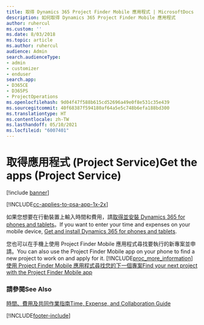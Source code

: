 ```yaml
---
title: 取得 Dynamics 365 Project Finder Mobile 應用程式 | MicrosoftDocs
description: 如何取得 Dynamics 365 Project Finder Mobile 應用程式
author: ruhercul
ms.custom: ''
ms.date: 8/03/2018
ms.topic: article
ms.author: ruhercul
audience: Admin
search.audienceType:
- admin
- customizer
- enduser
search.app:
- D365CE
- D365PS
- ProjectOperations
ms.openlocfilehash: 9d04f47f588b615cd52696a49e0f8e531c35e439
ms.sourcegitcommit: 40f68387f594180af64a5e5c748b6efa188bd300
ms.translationtype: HT
ms.contentlocale: zh-TW
ms.lasthandoff: 05/10/2021
ms.locfileid: "6007401"
---
```

# <a name="get-the-apps-project-service"></a><span data-ttu-id="aa7f9-103">取得應用程式 (Project Service)</span><span class="sxs-lookup"><span data-stu-id="aa7f9-103">Get the apps (Project Service)</span></span>

[!include [banner](../includes/psa-now-project-operations.md)]

[!INCLUDE[cc-applies-to-psa-app-1x-2x](../includes/cc-applies-to-psa-app-1x-2x.md)]

<span data-ttu-id="aa7f9-104">如果您想要在行動裝置上輸入時間和費用，請[取得並安裝 Dynamics 365 for phones and tablets](/dynamics365/mobile-app/dynamics-365-phones-tablets-users-guide)。</span><span class="sxs-lookup"><span data-stu-id="aa7f9-104">If you want to enter your time and expenses on your mobile device, [Get and install Dynamics 365 for phones and tablets](/dynamics365/mobile-app/dynamics-365-phones-tablets-users-guide).</span></span>  
  
 <span data-ttu-id="aa7f9-105">您也可以在手機上使用 Project Finder Mobile 應用程式尋找要執行的新專案並申請。</span><span class="sxs-lookup"><span data-stu-id="aa7f9-105">You can also use the Project Finder Mobile app on your phone to find a new project to work on and apply for it.</span></span> [!INCLUDE[proc_more_information](../includes/proc-more-information.md)]<span data-ttu-id="aa7f9-106">[使用 Project Finder Mobile 應用程式尋找您的下一個專案](../psa/find-next-project-finder-mobile-app.md)</span><span class="sxs-lookup"><span data-stu-id="aa7f9-106">[Find your next project with the Project Finder Mobile app](../psa/find-next-project-finder-mobile-app.md)</span></span> 
  
### <a name="see-also"></a><span data-ttu-id="aa7f9-107">請參閱</span><span class="sxs-lookup"><span data-stu-id="aa7f9-107">See Also</span></span>  
 [<span data-ttu-id="aa7f9-108">時間、費用及共同作業指南</span><span class="sxs-lookup"><span data-stu-id="aa7f9-108">Time, Expense, and Collaboration Guide</span></span>](../psa/time-expense-collaboration-guide.md)


[!INCLUDE[footer-include](../includes/footer-banner.md)]